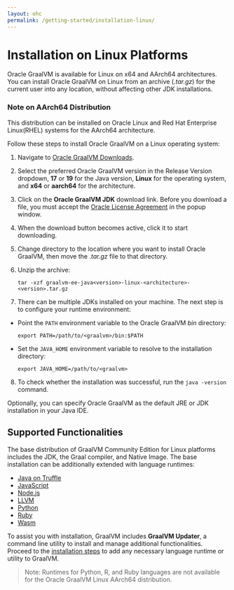 ```yaml
---
layout: ohc
permalink: /getting-started/installation-linux/
---
```


# Installation on Linux Platforms

Oracle GraalVM is available for Linux on x64 and AArch64 architectures. 
You can install Oracle GraalVM on Linux from an archive (_.tar.gz_) for the current user into any location, without affecting other JDK installations.

### Note on AArch64 Distribution
This distribution can be installed on Oracle Linux and Red Hat Enterprise Linux(RHEL) systems for the AArch64 architecture.

Follow these steps to install Oracle GraalVM on a Linux operating system:

1. Navigate to [Oracle GraalVM Downloads](https://www.oracle.com/downloads/graalvm-downloads.html).

2. Select the preferred Oracle GraalVM version in the Release Version dropdown, **17** or **19** for the Java version, **Linux** for the operating system, and **x64** or **aarch64** for the architecture.

3. Click on the **Oracle GraalVM JDK** download link. Before you download a file, you must accept the [Oracle License Agreement](https://www.oracle.com/downloads/licenses/graalvm-otn-license.html) in the popup window.

4. When the download button becomes active, click it to start downloading.

5. Change directory to the location where you want to install Oracle GraalVM, then move the _.tar.gz_ file to that directory.

6. Unzip the archive:
    ```shell
    tar -xzf graalvm-ee-java<version>-linux-<architecture>-<version>.tar.gz
    ```
7. There can be multiple JDKs installed on your machine. The next step is to configure your runtime environment:
  - Point the `PATH` environment variable to the Oracle GraalVM _bin_ directory:
    ```shell
    export PATH=/path/to/<graalvm>/bin:$PATH
    ```
  - Set the `JAVA_HOME` environment variable to resolve to the installation directory:
    ```shell
    export JAVA_HOME=/path/to/<graalvm>
    ```
8. To check whether the installation was successful, run the `java -version` command.

Optionally, you can specify Oracle GraalVM as the default JRE or JDK installation in your Java IDE.

## Supported Functionalities

The base distribution of GraalVM Community Edition for Linux platforms includes the JDK, the Graal compiler, and Native Image.
The base installation can be additionally extended with language runtimes:

* [Java on Truffle](../../reference-manual/java-on-truffle/README.md)
* [JavaScript](../../reference-manual/js/README.md)
* [Node.js](../../reference-manual/js/NodeJS.md)
* [LLVM](../../reference-manual/llvm/README.md)
* [Python](../../reference-manual/python/README.md)
* [Ruby](../../reference-manual/ruby/README.md)
* [Wasm](../../reference-manual/wasm/README.md)

To assist you with installation, GraalVM includes **GraalVM Updater**, a command line utility to install and manage additional functionalities.
Proceed to the [installation steps](../../reference-manual/graalvm-updater.md#component-installation) to add any necessary language runtime or utility to GraalVM.

> Note: Runtimes for Python, R, and Ruby languages are not available for the Oracle GraalVM Linux AArch64 distribution.